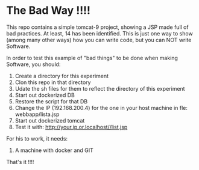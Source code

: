 # The Bad Way !!!!

This repo contains a simple tomcat-9 project, showing a JSP made full of bad practices. At least, 14 has been identified. This is just one way to show (among many other ways) how you can write code, but you can NOT write Software.

In order to test this example of "bad things" to be done when making Software, you should:

1. Create a directory for this experiment
2. Clon this repo in that directory
3. Udate the sh files for them to reflect the directory of this experiment
4. Start out dockerized DB
5. Restore the script for that DB
6. Change the IP (192.168.200.4) for the one in your host machine in fle: webbapp/lista.jsp
7. Start out dockerized tomcat
8. Test it with: http://your.ip.or.localhost//list.jsp

For his to work, it needs:
1. A machine with docker and GIT

That's it !!!!
